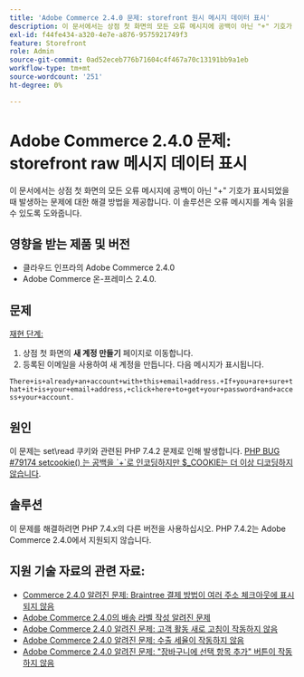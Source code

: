 ```yaml
---
title: 'Adobe Commerce 2.4.0 문제: storefront 원시 메시지 데이터 표시'
description: 이 문서에서는 상점 첫 화면의 모든 오류 메시지에 공백이 아닌 "+" 기호가 표시되었을 때 발생하는 문제에 대한 해결 방법을 제공합니다. 이 솔루션은 오류 메시지를 계속 읽을 수 있도록 도와줍니다.
exl-id: f44fe434-a320-4e7e-a876-9575921749f3
feature: Storefront
role: Admin
source-git-commit: 0ad52eceb776b71604c4f467a70c13191bb9a1eb
workflow-type: tm+mt
source-wordcount: '251'
ht-degree: 0%

---
```


# Adobe Commerce 2.4.0 문제: storefront raw 메시지 데이터 표시

이 문서에서는 상점 첫 화면의 모든 오류 메시지에 공백이 아닌 &quot;+&quot; 기호가 표시되었을 때 발생하는 문제에 대한 해결 방법을 제공합니다. 이 솔루션은 오류 메시지를 계속 읽을 수 있도록 도와줍니다.

## 영향을 받는 제품 및 버전

* 클라우드 인프라의 Adobe Commerce 2.4.0
* Adobe Commerce 온-프레미스 2.4.0.

## 문제

<u>재현 단계:</u>

1. 상점 첫 화면의 **새 계정 만들기** 페이지로 이동합니다.
1. 등록된 이메일을 사용하여 새 계정을 만듭니다. 다음 메시지가 표시됩니다.

`There+is+already+an+account+with+this+email+address.+If+you+are+sure+that+it+is+your+email+address,+click+here+to+get+your+password+and+access+your+account.`

## 원인

이 문제는 set\\read 쿠키와 관련된 PHP 7.4.2 문제로 인해 발생합니다. [PHP BUG \#79174 setcookie() 는 공백을 \`+\`로 인코딩하지만 $\_COOKIE는 더 이상 디코딩하지 않습니다](https://bugs.php.net/bug.php?id=79174).

## 솔루션

이 문제를 해결하려면 PHP 7.4.x의 다른 버전을 사용하십시오. PHP 7.4.2는 Adobe Commerce 2.4.0에서 지원되지 않습니다.

## 지원 기술 자료의 관련 자료:

* [Commerce 2.4.0 알려진 문제: Braintree 결제 방법이 여러 주소 체크아웃에 표시되지 않음](/help/troubleshooting/payments/magento-2-4-0-braintree-not-in-multiple-addresses-checkout.md)
* [Adobe Commerce 2.4.0의 배송 라벨 작성 알려진 문제](/help/troubleshooting/known-issues-patches-attached/shipping-labels-creation-known-issue-in-magento-2-4-0.md)
* [Adobe Commerce 2.4.0 알려진 문제: 고객 활동 새로 고침이 작동하지 않음](/help/troubleshooting/miscellaneous/magento-2-4-0-refresh-on-customer-activities-does-not-work.md)
* [Adobe Commerce 2.4.0 알려진 문제: 수출 세율이 작동하지 않음](/help/troubleshooting/miscellaneous/magento-2-4-0-known-issue-export-tax-rates-does-not-work.md)
* [Adobe Commerce 2.4.0 알려진 문제: &quot;장바구니에 선택 항목 추가&quot; 버튼이 작동하지 않음](/help/troubleshooting/miscellaneous/magento-2-4-0-add-selections-to-my-cart-does-not-work.md)
